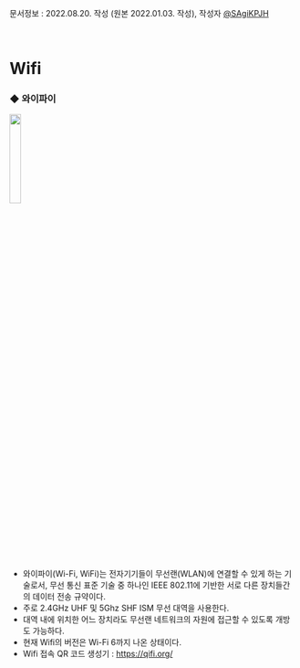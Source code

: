 문서정보 : 2022.08.20. 작성 (원본 2022.01.03. 작성), 작성자 [@SAgiKPJH](https://github.com/SAgiKPJH)


<br>

# Wifi

### ◆ 와이파이

<img src="https://user-images.githubusercontent.com/66783849/184466126-e92f5ab9-cefa-45c4-9fb0-5cb6f50533b7.png" width="20%">

 - 와이파이(Wi-Fi, WiFi)는 전자기기들이 무선랜(WLAN)에 연결할 수 있게 하는 기술로서, 무선 통신 표준 기술 중 하나인 IEEE 802.11에 기반한 서로 다른 장치들간의 데이터 전송 규약이다.
 - 주로 2.4GHz UHF 및 5Ghz SHF ISM 무선 대역을 사용한다. 
 - 대역 내에 위치한 어느 장치라도 무선랜 네트워크의 자원에 접근할 수 있도록 개방도 가능하다.
 - 현재 Wifi의 버전은 Wi-Fi 6까지 나온 상태이다.
 - Wifi 접속 QR 코드 생성기 : https://qifi.org/
 
<br>
